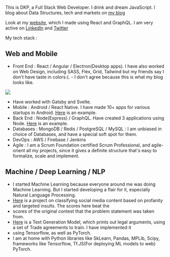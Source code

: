 This is DKP, a Full Stack Web Developer. I drink and dream JavaScript. I blog about Data Structures, tech and markets on [my blog](https://dkprobes.tech)

Look at my [website](https://dkp1903.company), which I made using React and GraphQL. I am very active on [LinkedIn](https://linkedin.com/in/dkp1903) and 
[Twitter](https://twitter.com/dkp1903)

My tech stack : 
## Web and Mobile
- Front End : React / Angular / Electron(Desktop apps). I have also worked on Web Design, including SASS, Flex, Grid, Tailwind but my friends say I don't have taste in colors:(. - I don't agree because this is what my blog looks like.

![](https://img.techpowerup.org/200828/blog-snap.png)

- Have worked with Gatsby and Svelte. 
- Mobile : Android / React Native. I have made 10+ apps for various startups in Android. [Here](https://github.com/dkp1903/VistaNews-And) is an example.
- Back End : Node(Express) / GraphQL. Have created 3 applications using Node. [Here](https://github.com/dkp1903/stock-vakri) is an example.
- Databases : MongoDB / Redis / PostgreSQL / MySQL : I am unbiased in choice of Databases, and have a special soft spot for them.
- DevOps : AWS / Firebase / Jenkins
- Agile : I am a Scrum Foundation certified Scrum Professional, and agile-orient all my projects, since it gives a definite structure that's easy to formalize, scale and 
implement.
## Machine / Deep Learning / NLP
- I started Machine Learning because everyone around me was doing Machine Learning. But I started developing a flair for it, especially Natural Language Processing.
- [Here](https://github.com/dkp1903/SocialSentiment) is a project on classifying social media content based on profanity and targeted insults. The scores here beat the
- scores of the original contest that the problem statement was taken from.
- [Here](https://github.com/dkp1903/TextGenRNN) is a Text Generation Model, which prints out legal arguments, using a set of Trade agreements to train. I have implemented it 
- using Tensorflow, as well as PyTorch.
- I am at home with Python libraries like SkLearn, Pandas, MPLib, Scipy, frameworks like Tensorflow, Tf.JS(For deploying ML models to web) PyTorch. 
